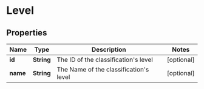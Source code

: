 

# Level


## Properties

| Name | Type | Description | Notes |
|------------ | ------------- | ------------- | -------------|
|**id** | **String** | The ID of the classification&#39;s level |  [optional] |
|**name** | **String** | The Name of the classification&#39;s level |  [optional] |



